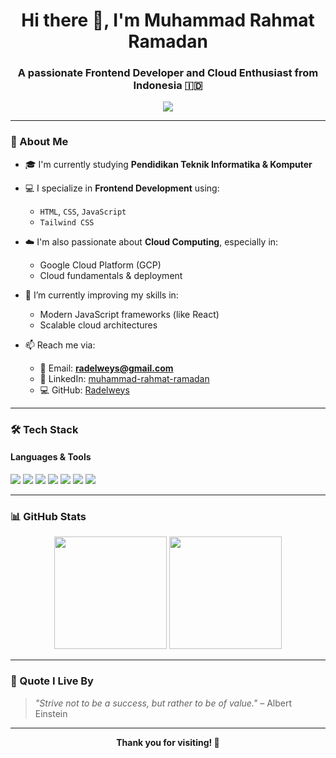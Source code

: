 <h1 align="center">Hi there 👋, I'm Muhammad Rahmat Ramadan</h1>
<h3 align="center">A passionate Frontend Developer and Cloud Enthusiast from Indonesia 🇮🇩</h3>

<p align="center">
  <img src="https://readme-typing-svg.herokuapp.com/?lines=Frontend%20Developer;Cloud%20Computing%20Enthusiast;Love%20clean%20and%20responsive%20UI;Always%20learning%20new%20tech&center=true&width=500&height=45">
</p>

---

### 💼 About Me

- 🎓 I'm currently studying **Pendidikan Teknik Informatika & Komputer**
- 💻 I specialize in **Frontend Development** using:
  - `HTML`, `CSS`, `JavaScript`
  - `Tailwind CSS`
- ☁️ I'm also passionate about **Cloud Computing**, especially in:

  - Google Cloud Platform (GCP)
  - Cloud fundamentals & deployment

- 🌱 I’m currently improving my skills in:
  - Modern JavaScript frameworks (like React)
  - Scalable cloud architectures
- 📫 Reach me via:
  - 📧 Email: **radelweys@gmail.com**
  - 💼 LinkedIn: [muhammad-rahmat-ramadan](https://www.linkedin.com/in/muhammad-rahmat-ramadan-22a63a247/)
  - 💻 GitHub: [Radelweys](https://github.com/Radelweys)

---

### 🛠️ Tech Stack

#### Languages & Tools

<p>
  <img src="https://img.shields.io/badge/HTML5-E34F26?style=for-the-badge&logo=html5&logoColor=white"/>
  <img src="https://img.shields.io/badge/CSS3-1572B6?style=for-the-badge&logo=css3&logoColor=white"/>
  <img src="https://img.shields.io/badge/Tailwind-06B6D4?style=for-the-badge&logo=tailwindcss&logoColor=white"/>
  <img src="https://img.shields.io/badge/JavaScript-F7DF1E?style=for-the-badge&logo=javascript&logoColor=black"/>
  <img src="https://img.shields.io/badge/GCP-4285F4?style=for-the-badge&logo=googlecloud&logoColor=white"/>
  <img src="https://img.shields.io/badge/Git-F05032?style=for-the-badge&logo=git&logoColor=white"/>
  <img src="https://img.shields.io/badge/VSCode-007ACC?style=for-the-badge&logo=visualstudiocode&logoColor=white"/>
</p>

---

### 📊 GitHub Stats

<p align="center">
  <img src="https://github-readme-stats.vercel.app/api?username=Radelweys&show_icons=true&theme=radical" height="180"/>
  <img src="https://github-readme-stats.vercel.app/api/top-langs/?username=Radelweys&layout=compact&theme=radical" height="180"/>
</p>

---

### 🧠 Quote I Live By

> _"Strive not to be a success, but rather to be of value."_ – Albert Einstein

---

<p align="center">
  <b>Thank you for visiting! 🌟</b>
</p>
